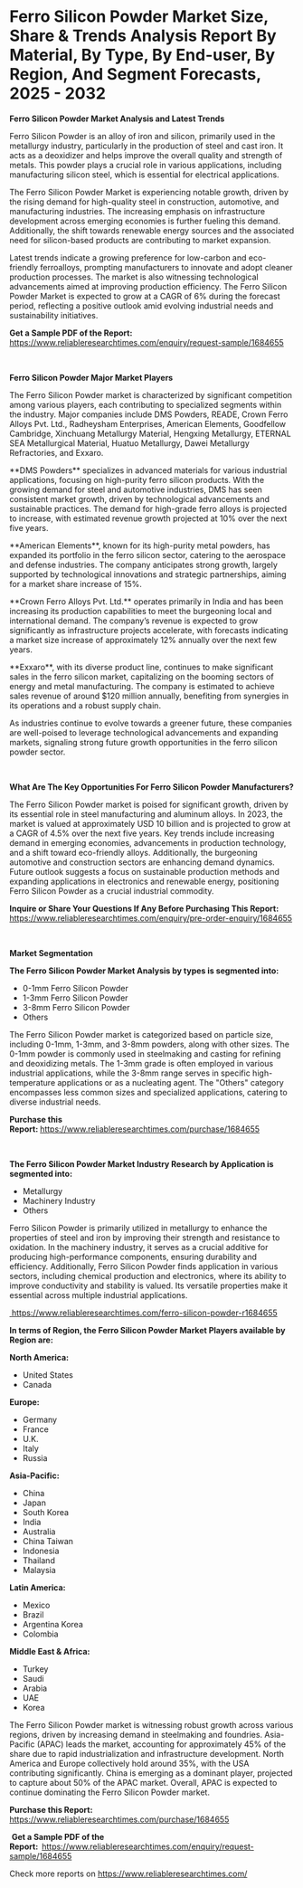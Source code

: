 <p><h1>Ferro Silicon Powder Market Size, Share & Trends Analysis Report By Material, By Type, By End-user, By Region, And Segment Forecasts, 2025 - 2032</h1></p><p><strong>Ferro Silicon Powder Market Analysis and Latest Trends</strong></p>
<p><p>Ferro Silicon Powder is an alloy of iron and silicon, primarily used in the metallurgy industry, particularly in the production of steel and cast iron. It acts as a deoxidizer and helps improve the overall quality and strength of metals. This powder plays a crucial role in various applications, including manufacturing silicon steel, which is essential for electrical applications.</p><p>The Ferro Silicon Powder Market is experiencing notable growth, driven by the rising demand for high-quality steel in construction, automotive, and manufacturing industries. The increasing emphasis on infrastructure development across emerging economies is further fueling this demand. Additionally, the shift towards renewable energy sources and the associated need for silicon-based products are contributing to market expansion.</p><p>Latest trends indicate a growing preference for low-carbon and eco-friendly ferroalloys, prompting manufacturers to innovate and adopt cleaner production processes. The market is also witnessing technological advancements aimed at improving production efficiency. The Ferro Silicon Powder Market is expected to grow at a CAGR of 6% during the forecast period, reflecting a positive outlook amid evolving industrial needs and sustainability initiatives.</p></p>
<p><strong>Get a Sample PDF of the Report:&nbsp;</strong> <a href="https://www.reliableresearchtimes.com/enquiry/request-sample/1684655?utm_campaign=3444&utm_medium=2&utm_source=Github&utm_content=ia&utm_term=02042025&utm_id=ferro-silicon-powder">https://www.reliableresearchtimes.com/enquiry/request-sample/1684655</a></p>
<p>&nbsp;</p>
<p><strong>Ferro Silicon Powder Major Market Players</strong></p>
<p><p>The Ferro Silicon Powder market is characterized by significant competition among various players, each contributing to specialized segments within the industry. Major companies include DMS Powders, READE, Crown Ferro Alloys Pvt. Ltd., Radheysham Enterprises, American Elements, Goodfellow Cambridge, Xinchuang Metallurgy Material, Hengxing Metallurgy, ETERNAL SEA Metallurgical Material, Huatuo Metallurgy, Dawei Metallurgy Refractories, and Exxaro.</p><p>**DMS Powders** specializes in advanced materials for various industrial applications, focusing on high-purity ferro silicon products. With the growing demand for steel and automotive industries, DMS has seen consistent market growth, driven by technological advancements and sustainable practices. The demand for high-grade ferro alloys is projected to increase, with estimated revenue growth projected at 10% over the next five years.</p><p>**American Elements**, known for its high-purity metal powders, has expanded its portfolio in the ferro silicon sector, catering to the aerospace and defense industries. The company anticipates strong growth, largely supported by technological innovations and strategic partnerships, aiming for a market share increase of 15%.</p><p>**Crown Ferro Alloys Pvt. Ltd.** operates primarily in India and has been increasing its production capabilities to meet the burgeoning local and international demand. The company’s revenue is expected to grow significantly as infrastructure projects accelerate, with forecasts indicating a market size increase of approximately 12% annually over the next few years.</p><p>**Exxaro**, with its diverse product line, continues to make significant sales in the ferro silicon market, capitalizing on the booming sectors of energy and metal manufacturing. The company is estimated to achieve sales revenue of around $120 million annually, benefiting from synergies in its operations and a robust supply chain.</p><p>As industries continue to evolve towards a greener future, these companies are well-poised to leverage technological advancements and expanding markets, signaling strong future growth opportunities in the ferro silicon powder sector.</p></p>
<p>&nbsp;</p>
<p><strong>What Are The Key Opportunities For Ferro Silicon Powder Manufacturers?</strong></p>
<p><p>The Ferro Silicon Powder market is poised for significant growth, driven by its essential role in steel manufacturing and aluminum alloys. In 2023, the market is valued at approximately USD 10 billion and is projected to grow at a CAGR of 4.5% over the next five years. Key trends include increasing demand in emerging economies, advancements in production technology, and a shift toward eco-friendly alloys. Additionally, the burgeoning automotive and construction sectors are enhancing demand dynamics. Future outlook suggests a focus on sustainable production methods and expanding applications in electronics and renewable energy, positioning Ferro Silicon Powder as a crucial industrial commodity.</p></p>
<p><strong>Inquire or Share Your Questions If Any Before Purchasing This Report:</strong> <a href="https://www.reliableresearchtimes.com/enquiry/pre-order-enquiry/1684655?utm_campaign=3444&utm_medium=2&utm_source=Github&utm_content=ia&utm_term=02042025&utm_id=ferro-silicon-powder">https://www.reliableresearchtimes.com/enquiry/pre-order-enquiry/1684655</a></p>
<p>&nbsp;</p>
<p><strong>Market Segmentation</strong></p>
<p><strong>The Ferro Silicon Powder Market Analysis by types is segmented into:</strong></p>
<p><ul><li>0-1mm Ferro Silicon Powder</li><li>1-3mm Ferro Silicon Powder</li><li>3-8mm Ferro Silicon Powder</li><li>Others</li></ul></p>
<p><p>The Ferro Silicon Powder market is categorized based on particle size, including 0-1mm, 1-3mm, and 3-8mm powders, along with other sizes. The 0-1mm powder is commonly used in steelmaking and casting for refining and deoxidizing metals. The 1-3mm grade is often employed in various industrial applications, while the 3-8mm range serves in specific high-temperature applications or as a nucleating agent. The "Others" category encompasses less common sizes and specialized applications, catering to diverse industrial needs.</p></p>
<p><strong>Purchase this Report:&nbsp;</strong><a href="https://www.reliableresearchtimes.com/purchase/1684655?utm_campaign=3444&utm_medium=2&utm_source=Github&utm_content=ia&utm_term=02042025&utm_id=ferro-silicon-powder">https://www.reliableresearchtimes.com/purchase/1684655</a></p>
<p>&nbsp;</p>
<p><strong>The Ferro Silicon Powder Market Industry Research by Application is segmented into:</strong></p>
<p><ul><li>Metallurgy</li><li>Machinery Industry</li><li>Others</li></ul></p>
<p><p>Ferro Silicon Powder is primarily utilized in metallurgy to enhance the properties of steel and iron by improving their strength and resistance to oxidation. In the machinery industry, it serves as a crucial additive for producing high-performance components, ensuring durability and efficiency. Additionally, Ferro Silicon Powder finds application in various sectors, including chemical production and electronics, where its ability to improve conductivity and stability is valued. Its versatile properties make it essential across multiple industrial applications.</p></p>
<p><a href="https://www.reliableresearchtimes.com/ferro-silicon-powder-r1684655?utm_campaign=3444&utm_medium=2&utm_source=Github&utm_content=ia&utm_term=02042025&utm_id=ferro-silicon-powder">&nbsp;https://www.reliableresearchtimes.com/ferro-silicon-powder-r1684655</a></p>
<p><strong>In terms of Region, the Ferro Silicon Powder Market Players available by Region are:</strong></p>
<p>
    <p> <strong> North America: </strong>
        <ul>
            <li>United States</li>
            <li>Canada</li>
        </ul>
        </p> 
    <p> <strong> Europe: </strong>
        <ul>
            <li>Germany</li>
            <li>France</li>
            <li>U.K.</li>
            <li>Italy</li>
            <li>Russia</li>
        </ul>
        </p> 
    <p> <strong> Asia-Pacific: </strong>
        <ul>
            <li>China</li>
            <li>Japan</li>
            <li>South Korea</li>
            <li>India</li>
            <li>Australia</li>
            <li>China Taiwan</li>
            <li>Indonesia</li>
            <li>Thailand</li>
            <li>Malaysia</li>
        </ul>
        </p> 
    <p> <strong> Latin America: </strong>
        <ul>
            <li>Mexico</li>
            <li>Brazil</li>
            <li>Argentina Korea</li>
            <li>Colombia</li>
        </ul>
        </p> 
    <p> <strong> Middle East & Africa: </strong>
        <ul>
            <li>Turkey</li>
            <li>Saudi</li>
            <li>Arabia</li>
            <li>UAE</li>
            <li>Korea</li>
        </ul>
    </p>
    </p>
<p><p>The Ferro Silicon Powder market is witnessing robust growth across various regions, driven by increasing demand in steelmaking and foundries. Asia-Pacific (APAC) leads the market, accounting for approximately 45% of the share due to rapid industrialization and infrastructure development. North America and Europe collectively hold around 35%, with the USA contributing significantly. China is emerging as a dominant player, projected to capture about 50% of the APAC market. Overall, APAC is expected to continue dominating the Ferro Silicon Powder market.</p></p>
<p><strong>Purchase this Report: </strong><a href="https://www.reliableresearchtimes.com/purchase/1684655?utm_campaign=3444&utm_medium=2&utm_source=Github&utm_content=ia&utm_term=02042025&utm_id=ferro-silicon-powder">https://www.reliableresearchtimes.com/purchase/1684655</a></p>
<p>&nbsp;<strong>Get a Sample PDF of the Report:&nbsp;&nbsp;</strong><a href="https://www.reliableresearchtimes.com/enquiry/request-sample/1684655?utm_campaign=3444&utm_medium=2&utm_source=Github&utm_content=ia&utm_term=02042025&utm_id=ferro-silicon-powder">https://www.reliableresearchtimes.com/enquiry/request-sample/1684655</a></p>
<p><strong></strong></p>
<p>Check more reports on <a href="https://www.reliableresearchtimes.com/?utm_campaign=3444&utm_medium=2&utm_source=Github&utm_content=ia&utm_term=02042025&utm_id=ferro-silicon-powder">https://www.reliableresearchtimes.com/</a></p>